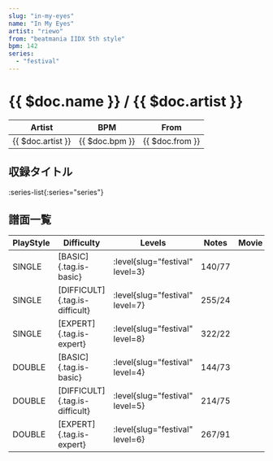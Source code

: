 ```yaml
---
slug: "in-my-eyes"
name: "In My Eyes"
artist: "riewo"
from: "beatmania IIDX 5th style"
bpm: 142
series:
  - "festival"
---
```


# {{ $doc.name }} / {{ $doc.artist }}

|Artist|BPM|From|
|------|---|----|
|{{ $doc.artist }}|{{ $doc.bpm }}|{{ $doc.from }}|

## 収録タイトル

:series-list{:series="series"}

## 譜面一覧

|PlayStyle|Difficulty|Levels|Notes|Movie|
|---------|----------|------|-----|-----|
|SINGLE|[BASIC]{.tag.is-basic}|:level{slug="festival" level=3}|140/77||
|SINGLE|[DIFFICULT]{.tag.is-difficult}|:level{slug="festival" level=7}|255/24||
|SINGLE|[EXPERT]{.tag.is-expert}|:level{slug="festival" level=8}|322/22||
|DOUBLE|[BASIC]{.tag.is-basic}|:level{slug="festival" level=4}|144/73||
|DOUBLE|[DIFFICULT]{.tag.is-difficult}|:level{slug="festival" level=5}|214/75||
|DOUBLE|[EXPERT]{.tag.is-expert}|:level{slug="festival" level=6}|267/91||
